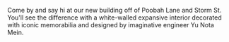 Come by and say hi at our new building off of Poobah Lane and Storm St. 
You'll see the difference with a white-walled expansive interior decorated with iconic memorabilia and designed by imaginative engineer Yu Nota Mein.
<img src: href ="drive.google.com"> 
